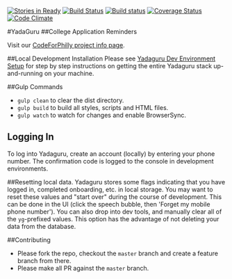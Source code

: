 [![Stories in Ready](https://badge.waffle.io/yadaguru/yadaguru-app.png?label=ready&title=Ready)](https://waffle.io/yadaguru/yadaguru-app)
[![Build Status](https://travis-ci.org/yadaguru/yadaguru-app.svg?branch=master)](https://travis-ci.org/yadaguru/yadaguru-app)
[![Build status](https://ci.appveyor.com/api/projects/status/ab8l04js8huip9ja?svg=true)](https://ci.appveyor.com/project/adobley/yadaguru-app)
[![Coverage Status](https://coveralls.io/repos/yadaguru/yadaguru-app/badge.svg?branch=master&service=github)](https://coveralls.io/github/yadaguru/yadaguru-app?branch=master)
[![Code Climate](https://codeclimate.com/github/yadaguru/yadaguru-app/badges/gpa.svg)](https://codeclimate.com/github/yadaguru/yadaguru-app)

#YadaGuru
##College Application Reminders

Visit our [CodeForPhilly project info page](https://codeforphilly.org/projects/college_application_app_for_philly_schools).

##Local Development Installation
Please see [Yadaguru Dev Environment Setup](https://github.com/yadaguru/yadaguru-app/wiki/Yadaguru-Dev-Environment-Setup)
for step by step instructions on getting the entire Yadaguru stack up-and-running on your machine.

##Gulp Commands
 * `gulp clean` to clear the dist directory.
 * `gulp build` to build all styles, scripts and HTML files.
 * `gulp watch` to watch for changes and enable BrowserSync.

## Logging In
To log into Yadaguru, create an account (locally) by entering your phone number. The confirmation code
is logged to the console in development environments.

##Resetting local data.
Yadaguru stores some flags indicating that you have logged in, completed onboarding, etc. in local storage.
You may want to reset these values and "start over" during the course of development. This can be done in the
UI (click the speech bubble, then 'Forget my mobile phone number'). You can also drop into dev tools, and
manually clear all of the `yg`-prefixed values. This option has the advantage of not deleting your data
from the database.
 
##Contributing

 * Please fork the repo, checkout the `master` branch and create a feature branch from there.
 * Please make all PR against the `master` branch. 
